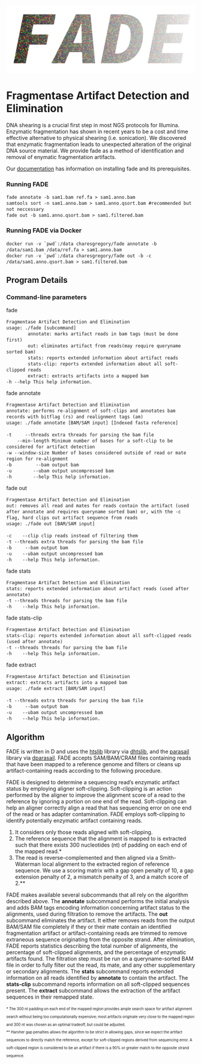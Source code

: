 ![alt text](https://github.com/blachlylab/fade/raw/master/logo/fade_logo.png "FADE")

# **F**ragmentase **A**rtifact **D**etection and **E**limination

DNA shearing is a crucial first step in most NGS protocols for Illumina. Enzymatic fragmentation has shown in recent years to be a cost and time effective alternative to physical shearing (i.e. sonication). We discovered that enzymatic fragmentation leads to unexpected alteration of the original DNA source material. We provide fade as a method of identification and removal of enymatic fragmentation artifacts.

Our [documentation](https://github.com/blachlylab/fade/blob/master/INSTALL.md) has information on installing fade and its prerequisites.

### Running FADE 
```
fade annotate -b sam1.bam ref.fa > sam1.anno.bam
samtools sort -n sam1.anno.bam > sam1.anno.qsort.bam #recommended but not neccessary
fade out -b sam1.anno.qsort.bam > sam1.filtered.bam
```

### Running FADE via Docker
```
docker run -v `pwd`:/data charesgregory/fade annotate -b /data/sam1.bam /data/ref.fa > sam1.anno.bam
docker run -v `pwd`:/data charesgregory/fade out -b -c /data/sam1.anno.qsort.bam > sam1.filtered.bam
```

## Program Details

### Command-line parameters

fade
```
Fragmentase Artifact Detection and Elimination
usage: ./fade [subcommand]
        annotate: marks artifact reads in bam tags (must be done first)
        out: eliminates artifact from reads(may require queryname sorted bam)
        stats: reports extended information about artifact reads
        stats-clip: reports extended information about all soft-clipped reads
        extract: extracts artifacts into a mapped bam
-h --help This help information.
```

fade annotate
```
Fragmentase Artifact Detection and Elimination
annotate: performs re-alignment of soft-clips and annotates bam records with bitflag (rs) and realignment tags (am)
usage: ./fade annotate [BAM/SAM input] [Indexed fasta reference]

-t     --threads extra threads for parsing the bam file
    --min-length Minimum number of bases for a soft-clip to be considered for artifact detection
-w --window-size Number of bases considered outside of read or mate region for re-alignment
-b         --bam output bam
-u        --ubam output uncompressed bam
-h        --help This help information.
```

fade out
```
Fragmentase Artifact Detection and Elimination
out: removes all read and mates for reads contain the artifact (used after annotate and requires queryname sorted bam) or, with the -c flag, hard clips out artifact sequence from reads
usage: ./fade out [BAM/SAM input]

-c    --clip clip reads instead of filtering them
-t --threads extra threads for parsing the bam file
-b     --bam output bam
-u    --ubam output uncompressed bam
-h    --help This help information.
```

fade stats
```
Fragmentase Artifact Detection and Elimination
stats: reports extended information about artifact reads (used after annotate)
-t --threads threads for parsing the bam file
-h    --help This help information.
```

fade stats-clip
```
Fragmentase Artifact Detection and Elimination
stats-clip: reports extended information about all soft-clipped reads (used after annotate)
-t --threads threads for parsing the bam file
-h    --help This help information.
```

fade extract
```
Fragmentase Artifact Detection and Elimination
extract: extracts artifacts into a mapped bam
usage: ./fade extract [BAM/SAM input]

-t --threads extra threads for parsing the bam file
-b     --bam output bam
-u    --ubam output uncompressed bam
-h    --help This help information.
```

## Algorithm
FADE is written in D and uses the [htslib](http://www.htslib.org/download/) library via [dhtslib](https://github.com/blachlylab/dhtslib.git), and the [parasail](https://github.com/jeffdaily/parasail) library via [dparasail](https://github.com/blachlylab/dparasail). FADE accepts SAM/BAM/CRAM files containing reads that have been mapped to a reference genome and filters or cleans up artifact-containing reads according to the following procedure. 

FADE is designed to determine a sequencing read’s enzymatic artifact status by employing aligner soft-clipping. Soft-clipping is an action performed by the aligner to improve the alignment score of a read to the reference by ignoring a portion on one end of the read. Soft-clipping can help an aligner correctly align a read that has sequencing error on one end of the read or has adapter contamination. FADE employs soft-clipping to identify potentially enzymatic artifact containing reads. 
1. It considers only those reads aligned with soft-clipping. 
2. The reference sequence that the alignment is mapped to is extracted such that there exists 300 nucleotides (nt) of padding on each end of the mapped read.\* 
3. The read is reverse-complemented and then aligned via a Smith-Waterman local alignment to the extracted region of reference sequence. We use a scoring matrix with a gap open penalty of 10, a gap extension penalty of 2, a mismatch penalty of 3, and a match score of 2.\*\* 

FADE makes available several subcommands that all rely on the algorithm described above. The **annotate** subcommand performs the initial analysis and adds BAM tags encoding information concerning artifact status to the alignments, used during filtration to remove the artifacts. The **out** subcommand eliminates the artifact. It either removes reads from the output BAM/SAM file completely if they or their mate contain an identified fragmentation artifact or artifact-containing reads are trimmed to remove extraneous sequence originating from the opposite strand. After elimination, FADE reports statistics describing the total number of alignments, the percentage of soft-clipped alignments, and the percentage of enzymatic artifacts found. The filtration step must be run on a queryname-sorted BAM file in order to fully filter out the read, its mate, and any other supplementary or secondary alignments. The **stats** subcommand reports extended information on all reads identified by **annotate** to contain the artifact. The **stats-clip** subcommand reports information on all soft-clipped sequences present. The **extract** subcommand allows the extraction of the artifact sequences in their remapped state.

<sub><sup>\* The 300 nt padding on each end of the mapped region provides ample search space for artifact alignment search without being too computationally expensive; most artifacts originate very close to the mapped region and 300 nt was chosen as an optimal tradeoff, but could be adjusted.</sub></sup>
<br/><sub><sup>\*\* Harsher gap penalties allows the algorithm to be strict in allowing gaps, since we expect the artifact sequences to directly match the reference, except for soft-clipped regions derived from sequencing error. A soft-clipped region is considered to be an artifact if there is a 90% or greater match to the opposite strand sequence. </sub></sup>
